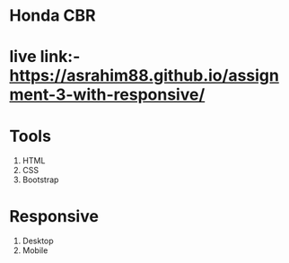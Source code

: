 # Honda CBR

# live link:- https://asrahim88.github.io/assignment-3-with-responsive/

# Tools
1) HTML
2) CSS
3) Bootstrap

# Responsive
1) Desktop
2) Mobile

